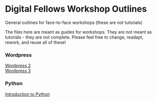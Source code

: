 # Digital Fellows Workshop Outlines

General outlines for face-to-face workshops (these are not tutorials)

The files here are meant as guides for workshops. They are not meant as tutorials - they are not complete. 
Please feel free to change, readapt, rework, and reuse all of these!

### Wordpress

[Wordpress 2](Wordpress/Wordpress_2.md)  
[Wordpress 3](Wordpress/Wordpress_3.md)  

### Python

[Introduction to Python](Python/workshop.ipynb)  
